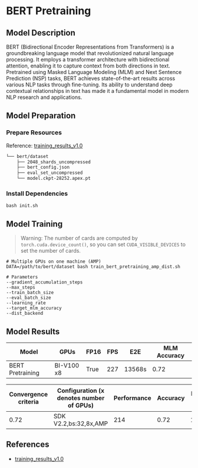 # BERT Pretraining

## Model Description

BERT (Bidirectional Encoder Representations from Transformers) is a groundbreaking language model that revolutionized
natural language processing. It employs a transformer architecture with bidirectional attention, enabling it to capture
context from both directions in text. Pretrained using Masked Language Modeling (MLM) and Next Sentence Prediction (NSP)
tasks, BERT achieves state-of-the-art results across various NLP tasks through fine-tuning. Its ability to understand
deep contextual relationships in text has made it a fundamental model in modern NLP research and applications.

## Model Preparation

### Prepare Resources

Reference: [training_results_v1.0](https://github.com/mlcommons/training_results_v1.0/tree/master/NVIDIA/benchmarks/bert/implementations/pytorch)

```bash
└── bert/dataset
    ├── 2048_shards_uncompressed
    ├── bert_config.json
    ├── eval_set_uncompressed
    └── model.ckpt-28252.apex.pt
```

### Install Dependencies

```shell
bash init.sh
```

## Model Training

> Warning: The number of cards are computed by `torch.cuda.device_count()`, 
> so you can set `CUDA_VISIBLE_DEVICES` to set the number of cards.

```shell
# Multiple GPUs on one machine (AMP)
DATA=/path/to/bert/dataset bash train_bert_pretraining_amp_dist.sh

# Parameters
--gradient_accumulation_steps
--max_steps
--train_batch_size
--eval_batch_size 
--learning_rate
--target_mlm_accuracy
--dist_backend
```

## Model Results

| Model            | GPUs       | FP16 | FPS | E2E    | MLM Accuracy |
|------------------|------------|------|-----|--------|--------------|
| BERT Pretraining | BI-V100 x8 | True | 227 | 13568s | 0.72         |

| Convergence criteria | Configuration (x denotes number of GPUs) | Performance | Accuracy | Power（W） | Scalability | Memory utilization（G） | Stability |
| -------------------- | ---------------------------------------- | ----------- | -------- | ---------- | ----------- | ----------------------- | --------- |
| 0.72                 | SDK V2.2,bs:32,8x,AMP                    | 214         | 0.72     | 152\*8     | 0.96        | 20.3\*8                 | 1         |

## References

- [training_results_v1.0](https://github.com/mlcommons/training_results_v1.0/tree/master/NVIDIA/benchmarks/bert/implementations/pytorch)
